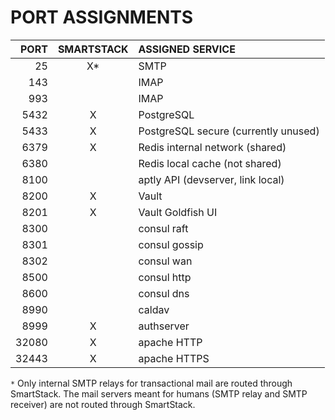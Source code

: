 # PORT ASSIGNMENTS

PORT     | SMARTSTACK | ASSIGNED SERVICE
--------:|:----------:|:-----------------------------------------
    25   |      X*    | SMTP
   143   |            | IMAP
   993   |            | IMAP
  5432   |      X     | PostgreSQL
  5433   |      X     | PostgreSQL secure (currently unused)
  6379   |      X     | Redis internal network (shared)
  6380   |            | Redis local cache (not shared)
  8100   |            | aptly API (devserver, link local)
  8200   |      X     | Vault
  8201   |      X     | Vault Goldfish UI
  8300   |            | consul raft
  8301   |            | consul gossip
  8302   |            | consul wan
  8500   |            | consul http
  8600   |            | consul dns
  8990   |            | caldav
  8999   |      X     | authserver
 32080   |      X     | apache HTTP
 32443   |      X     | apache HTTPS



`*` Only internal SMTP relays for transactional mail are routed through
SmartStack. The mail servers meant for humans (SMTP relay and SMTP
receiver) are not routed through SmartStack.
